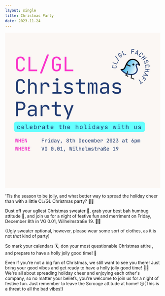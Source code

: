 ```yaml
---
layout: single
title: Christmas Party
date: 2023-11-24
---
```

![Party](/files/events/2023-christmas.jpeg)


 'Tis the season to be jolly, and what better way to spread the holiday cheer than with a little CL/GL Christmas party? 🤩🎄

Dust off your ugliest Christmas sweater 🧥, grab your best bah humbug attitude 🤢, and join us for a night of festive fun and merriment on Friday, December 8th in VG 0.01, Wilhelmstraße 19. 🎅🎉

(Ugly sweater optional, however, please wear some sort of clothes, as it is not *that* kind of party)

So mark your calendars 🗓️, don your most questionable Christmas attire , and prepare to have a holly jolly good time! 🥂

Even if you're not a big fan of Christmas, we still want to see you there! Just bring your good vibes and get ready to have a holly jolly good time! 🥂🎄 We're all about spreading holiday cheer and enjoying each other's company, so no matter your beliefs, you're welcome to join us for a night of festive fun. Just remember to leave the Scrooge attitude at home! 😚(This is a threat to all the bad vibes!)
